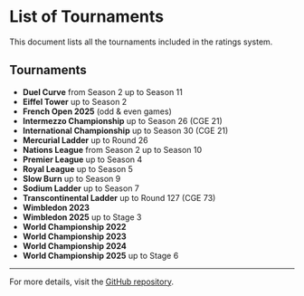# List of Tournaments

This document lists all the tournaments included in the ratings system.

## Tournaments

- **Duel Curve** from Season 2 up to Season 11
- **Eiffel Tower** up to Season 2
- **French Open 2025** (odd & even games)
- **Intermezzo Championship** up to Season 26 (CGE 21)
- **International Championship** up to Season 30 (CGE 21)
- **Mercurial Ladder** up to Round 26
- **Nations League** from Season 2 up to Season 10
- **Premier League** up to Season 4
- **Royal League** up to Season 5
- **Slow Burn** up to Season 9
- **Sodium Ladder** up to Season 7
- **Transcontinental Ladder** up to Round 127 (CGE 73)
- **Wimbledon 2023**
- **Wimbledon 2025** up to Stage 3
- **World Championship 2022**
- **World Championship 2023**
- **World Championship 2024**
- **World Championship 2025** up to Stage 6

---

For more details, visit the [GitHub repository](https://github.com/ausberg/tta_ratings).
